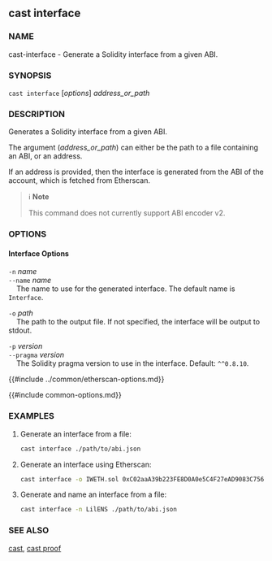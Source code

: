 ## cast interface

### NAME

cast-interface - Generate a Solidity interface from a given ABI.

### SYNOPSIS

`cast interface` [*options*] _address_or_path_

### DESCRIPTION

Generates a Solidity interface from a given ABI.

The argument (_address_or_path_) can either be the path to a file containing an ABI, or an address.

If an address is provided, then the interface is generated from the ABI of the account, which is fetched from Etherscan.

> ℹ️ **Note**
>
> This command does not currently support ABI encoder v2.

### OPTIONS

#### Interface Options

`-n` _name_  
`--name` _name_  
&nbsp;&nbsp;&nbsp;&nbsp;The name to use for the generated interface. The default name is `Interface`.

`-o` _path_  
&nbsp;&nbsp;&nbsp;&nbsp;The path to the output file. If not specified, the interface will be output to stdout.

`-p` _version_  
`--pragma` _version_  
&nbsp;&nbsp;&nbsp;&nbsp;The Solidity pragma version to use in the interface. Default: `^^0.8.10`.

{{#include ../common/etherscan-options.md}}

{{#include common-options.md}}

### EXAMPLES

1. Generate an interface from a file:

   ```sh
   cast interface ./path/to/abi.json
   ```

2. Generate an interface using Etherscan:

   ```sh
   cast interface -o IWETH.sol 0xC02aaA39b223FE8D0A0e5C4F27eAD9083C756Cc2
   ```

3. Generate and name an interface from a file:
   ```sh
   cast interface -n LilENS ./path/to/abi.json
   ```

### SEE ALSO

[cast](./cast.md), [cast proof](./cast-proof.md)
